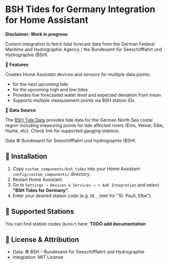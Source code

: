 # BSH Tides for Germany Integration for Home Assistant

**Disclaimer: Work in progress**

Custom integration to fetch tidal forecast data from the German Federal Maritime and Hydrographic Agency / the Bundesamt für Seeschifffahrt und Hydrographie (BSH).

🌊 **Features**

Creates Home Assistant devices and sensors for multiple data points:
- for the next upcoming tide
- for the upcoming high and low tides
- Provides live forecasted water level and expected deviation from mean
- Supports multiple measurement points via BSH station IDs

📡 **Data Source**

The [BSH Tide Data](https://wasserstand-nordsee.bsh.de/) provides tide data for the German North Sea costal region including measuring points for tide affected rivers (Ems, Weser, Elbe, Hunte, etc). Check link for supported gauging stations.

Data © Bundesamt für Seeschifffahrt und Hydrographie (BSH)

## 🔧 Installation

1. Copy `custom_components/bsh_tides` into your Home Assistant `config/custom_components/` directory.
2. Restart Home Assistant.
3. Go to `Settings → Devices & Services → + Add Integration` and select **"BSH Tides for Germany"**.
4. Enter your desired station code (e.g. `DE__508P` for "St. Pauli, Elbe").

## 📍 Supported Stations

You can find station codes (`bshnr`) here: **TODO add documentation**

## 📄 License & Attribution

- Data: © BSH – Bundesamt für Seeschifffahrt und Hydrographie  
- Integration: MIT License
